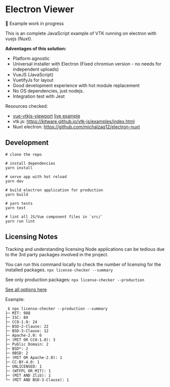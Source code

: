 # Electron Viewer

🚧 Example work in progress

This is an complete JavaScript example of VTK running on electron with vuejs (Nuxt).

**Adventages of this solution:**
- Platform agnostic
- Universal installer with Electron (Fixed chromiun version - no needs for independent uploads)
- VueJS (JavaScript)
- VuetifyJs for layout
- Good development experience with hot module replacement
- No OS dependencies, just nodejs.
- Integration test with Jest


Resources checked: 
- [vue-vtkjs-viewport](https://github.com/mix3d/vue-vtkjs-viewport) [live example](https://vue-vtkjs-viewport.netlify.app/)
- vtk.js: https://kitware.github.io/vtk-js/examples/index.html
- Nuxt electron: https://github.com/michalzaq12/electron-nuxt


## Development
```
# clone the repo

# install dependencies
yarn install

# serve app with hot reload
yarn dev

# build electron application for production
yarn build

# yarn tests
yarn test

# lint all JS/Vue component files in `src/`
yarn run lint
```

## Licensing Notes
Tracking and understanding licensing Node applications can be tedious due to the 3rd party packages involved in the project.

You can run this command locally to check the number of licensing for the installed packages.
```npx license-checker --summary ```

See only production packages: 
```npx license-checker --production ```

[See all options here](https://github.com/davglass/license-checker#options)

Example:
```shell
 $ npx license-checker --production --summary
├─ MIT: 988
├─ ISC: 89
├─ CC0-1.0: 24
├─ BSD-2-Clause: 22
├─ BSD-3-Clause: 12
├─ Apache-2.0: 6
├─ (MIT OR CC0-1.0): 3
├─ Public Domain: 2
├─ BSD*: 2
├─ 0BSD: 2
├─ (MIT OR Apache-2.0): 1
├─ CC-BY-4.0: 1
├─ UNLICENSED: 1
├─ (WTFPL OR MIT): 1
├─ (MIT AND Zlib): 1
└─ (MIT AND BSD-3-Clause): 1
```
